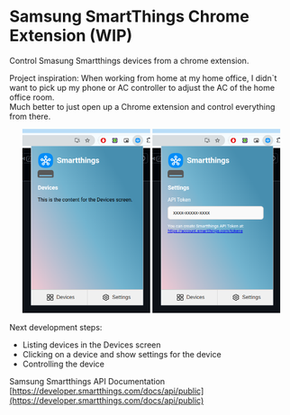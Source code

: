 # Samsung SmartThings Chrome Extension (WIP)

Control Smasung Smartthings devices from a chrome extension.

Project inspiration: When working from home at my home office, I didn`t want to pick up my phone or AC controller to adjust the AC of the home office room.  
Much better to just open up a Chrome extension and control everything from there.

<p align="center">
  <img src="repo_assets/devices_screen.png" alt="alt text" width="45%" style="max-width: 300px; height: auto;">
  <img src="repo_assets/api_settings_screen.png" alt="alt text" width="45%" style="max-width: 300px; height: auto;">
</p>

Next development steps:
- Listing devices in the Devices screen
- Clicking on a device and show settings for the device
- Controlling the device

Samsung Smartthings API Documentation [https://developer.smartthings.com/docs/api/public](https://developer.smartthings.com/docs/api/public)